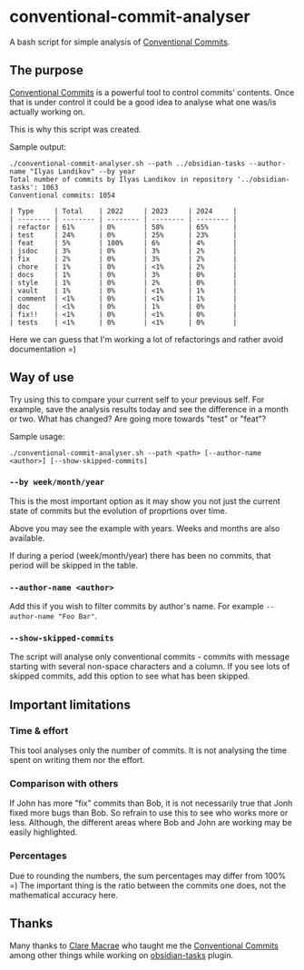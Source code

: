 # conventional-commit-analyser

A bash script for simple analysis of [Conventional Commits](https://www.conventionalcommits.org/).

## The purpose

[Conventional Commits](https://www.conventionalcommits.org/) is a powerful tool to control commits' contents. Once that is under control it could be a good idea to analyse what one was/is actually working on.

This is why this script was created.

Sample output:

```terminal
./conventional-commit-analyser.sh --path ../obsidian-tasks --author-name "Ilyas Landikov" --by year
Total number of commits by Ilyas Landikov in repository '../obsidian-tasks': 1063
Conventional commits: 1054

| Type     | Total    | 2022     | 2023     | 2024     |
| -------- | -------- | -------- | -------- | -------- |
| refactor | 61%      | 0%       | 58%      | 65%      |
| test     | 24%      | 0%       | 25%      | 23%      |
| feat     | 5%       | 100%     | 6%       | 4%       |
| jsdoc    | 3%       | 0%       | 3%       | 2%       |
| fix      | 2%       | 0%       | 3%       | 2%       |
| chore    | 1%       | 0%       | <1%      | 2%       |
| docs     | 1%       | 0%       | 3%       | 0%       |
| style    | 1%       | 0%       | 2%       | 0%       |
| vault    | 1%       | 0%       | <1%      | 1%       |
| comment  | <1%      | 0%       | <1%      | 1%       |
| doc      | <1%      | 0%       | 1%       | 0%       |
| fix!!    | <1%      | 0%       | <1%      | 0%       |
| tests    | <1%      | 0%       | <1%      | 0%       |

```

Here we can guess that I'm working a lot of refactorings and rather avoid documentation =)

## Way of use

Try using this to compare your current self to your previous self. For example, save the analysis results today and see the difference in a month or two. What has changed? Are going more towards "test" or "feat"?

Sample usage:

```terminal
./conventional-commit-analyser.sh --path <path> [--author-name <author>] [--show-skipped-commits]
```

### `--by week/month/year`

This is the most important option as it may show you not just the current state of commits but the evolution of proprtions over time.

Above you may see the example with years. Weeks and months are also available.

If during a period (week/month/year) there has been no commits, that period will be skipped in the table.

### `--author-name <author>`

Add this if you wish to filter commits by author's name. For example `--author-name "Foo Bar"`.

### `--show-skipped-commits`

The script will analyse only conventional commits - commits with message starting with several non-space characters and a column. If you see lots of skipped commits, add this option to see what has been skipped.

## Important limitations

### Time & effort

This tool analyses only the number of commits. It is not analysing the time spent on writing them nor the effort.

### Comparison with others

If John has more "fix" commits than Bob, it is not necessarily true that Jonh fixed more bugs than Bob. So refrain to use this to see who works more or less. Although, the different areas where Bob and John are working may be easily highlighted.

### Percentages

Due to rounding the numbers, the sum percentages may differ from 100% =) The important thing is the ratio between the commits one does, not the mathematical accuracy here.

## Thanks

Many thanks to [Clare Macrae](https://github.com/claremacrae) who taught me the [Conventional Commits](https://www.conventionalcommits.org/) among other things while working on [obsidian-tasks](https://github.com/obsidian-tasks-group/obsidian-tasks) plugin.
